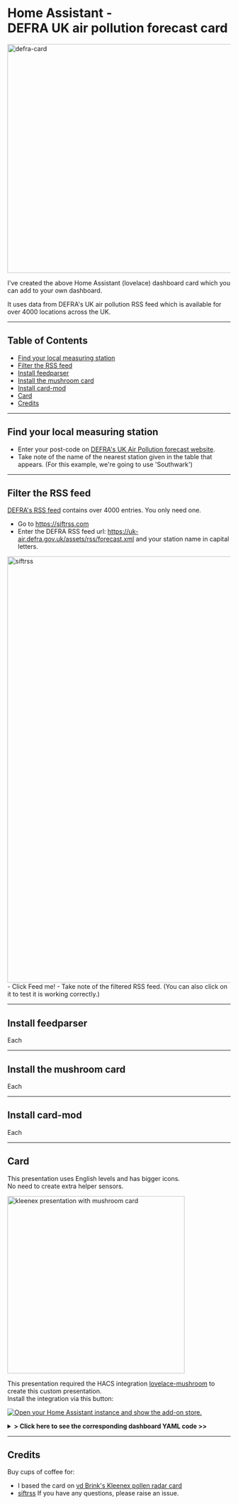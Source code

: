 # Home Assistant -<br>DEFRA UK air pollution forecast card

<img width="516" alt="defra-card" src="https://github.com/user-attachments/assets/0a779056-d905-4964-8042-cbca3c51d9a9" />

I've created the above Home Assistant (lovelace) dashboard card which you can add to your own dashboard.

It uses data from DEFRA's UK air pollution RSS feed which is available for over 4000 locations across the UK.

---
## Table of Contents
<!-- TOC -->
  * [Find your local measuring station](#find-your-local-measuring-station)
  * [Filter the RSS feed](#filter-the-rss-feed)
  * [Install feedparser](#install-feedparser)
  * [Install the mushroom card](#install-the-mushroom-card)
  * [Install card-mod](#install-card-mod)
  * [Card](#card)
  * [Credits](#credits)
<!-- TOC -->

---

## Find your local measuring station

- Enter your post-code on [DEFRA's UK Air Pollution forecast website]([url](https://uk-air.defra.gov.uk/forecasting/)).
- Take note of the name of the nearest station given in the table that appears. (For this example, we're going to use 'Southwark')

---

## Filter the RSS feed

[DEFRA's RSS feed]([url](https://uk-air.defra.gov.uk/assets/rss/forecast.xml)) contains over 4000 entries. You only need one.
- Go to https://siftrss.com
- Enter the DEFRA RSS feed url: https://uk-air.defra.gov.uk/assets/rss/forecast.xml and your station name in capital letters.
<img width="961" alt="siftrss" src="https://github.com/user-attachments/assets/4f1a5315-59c5-4a2d-ba63-6c5a944c350a" />
- Click Feed me!
- Take note of the filtered RSS feed. (You can also click on it to test it is working correctly.)

---

## Install feedparser

Each 

---

## Install the mushroom card

Each 

---

## Install card-mod

Each 

---

## Card

This presentation uses English levels and has bigger icons.\
No need to create extra helper sensors.

<a href="images_kleenex/kleenex_mushroom_presentation.png">
<img src="images_kleenex/kleenex_mushroom_presentation.png" alt="kleenex presentation with mushroom card" width="400px">
</a>

This presentation required the HACS integration [lovelace-mushroom](https://github.com/piitaya/lovelace-mushroom) to create this custom presentation.\
Install the integration via this button:

[![Open your Home Assistant instance and show the add-on store.](https://my.home-assistant.io/badges/hacs_repository.svg)](https://my.home-assistant.io/redirect/hacs_repository/?owner=piitaya&repository=lovelace-mushroom&category=integration)

<details>
  <summary><b>> Click here to see the corresponding dashboard YAML code >></b></summary>

```yaml
{% raw %}
# Sourcecode by vdbrink.github.io
type: grid
cards:
  - type: custom:mushroom-template-card
    primary: |-
      Weeds:
      {% set level = states('sensor.kleenex_pollen_radar_huis_weeds')|int(0) %}
      {% if level == 0 %} None
      {% elif level <= 20 %} Low
      {% elif level <= 77 %} Moderate 
      {% elif level <= 266 %} High
      {% else %} very High
      {% endif %}
    secondary: "{{ states('sensor.kleenex_pollen_radar_huis_weeds') }} ppm"
    icon: mdi:flower-pollen
    icon_color: |-
      {% set level =
      states('sensor.kleenex_pollen_radar_huis_weeds')|int(0) %} {% if level ==
      0 %} green {% elif level <= 95 %} yellow {% elif level <= 207 %} orange  {%
      elif level <= 703 %} red {% else %} maroon {% endif %}
    layout: vertical
    entity: sensor.kleenex_pollen_radar_huis_weeds
    multiline_secondary: false
    tap_action:
      action: more-info
    layout_options:
      grid_columns: 1
      grid_rows: 2
    card_mod:
      style: |
        ha-card {
          --icon-size: 60px;
          background-color: hsla(0, 0%, 0%, 0);
        }
  - type: custom:mushroom-template-card
    primary: >-
      Grass: {% set level =
      states('sensor.kleenex_pollen_radar_huis_grass')|int(0) %} {% if level ==
      0 %} None {% elif level <= 29 %} Low {% elif level <= 60 %} Moderate  {%
      elif level <= 341 %} High {% else %} very High {% endif %}
    secondary: "{{ states('sensor.kleenex_pollen_radar_huis_grass') }} ppm"
    icon: mdi:grass
    icon_color: |-
      {% set level =
      states('sensor.kleenex_pollen_radar_huis_grass')|int(0) %} {% if level ==
      0 %} green {% elif level <= 95 %} yellow {% elif level <= 207 %} orange  {%
      elif level <= 703 %} red {% else %} maroon {% endif %}
    layout: vertical
    entity: sensor.kleenex_pollen_radar_huis_grass
    multiline_secondary: false
    tap_action:
      action: more-info
    layout_options:
      grid_columns: 1
      grid_rows: 2
    card_mod:
      style: |
        ha-card {
          --icon-size: 60px;
          background-color: hsla(0, 0%, 0%, 0);
        }
  - type: custom:mushroom-template-card
    primary: >-
      Trees: {% set level =
      states('sensor.kleenex_pollen_radar_huis_trees')|int(0) %} {% if level ==
      0 %} None {% elif level <= 95 %} Low {% elif level <= 207 %} Moderate  {%
      elif level <= 703 %} High {% else %} very High {% endif %}
    secondary: "{{ states('sensor.kleenex_pollen_radar_huis_trees') }} ppm"
    icon: mdi:tree
    icon_color: |-
      {% set level =
       states('sensor.kleenex_pollen_radar_huis_trees')|int(0) %} {% if level ==
       0 %} green {% elif level <= 95 %} yellow {% elif level <= 207 %} orange  {%
       elif level <= 703 %} red {% else %} maroon {% endif %}
    layout: vertical
    entity: sensor.kleenex_pollen_radar_huis_trees
    multiline_secondary: false
    tap_action:
      action: more-info
    layout_options:
      grid_columns: 1
      grid_rows: 2
    card_mod:
      style: |
        ha-card {
          --icon-size: 60px;
          background-color: hsla(0, 0%, 0%, 0);
        }
{% endraw %}
```
</details>

---

## Credits

Buy cups of coffee for:
- I based the card on [vd Brink's Kleenex pollen radar card]([url](https://vdbrink.github.io/homeassistant/homeassistant_hacs_kleenex))
- [siftrss]([url](https://siftrss.com))
If you have any questions, please raise an issue.
